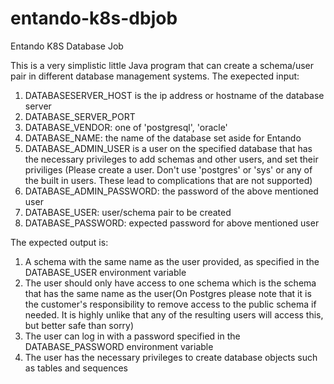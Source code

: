 # entando-k8s-dbjob
Entando K8S Database Job



This is a very simplistic little Java program that can create a schema/user pair in different database management systems.
The exepected input:
1. DATABASESERVER_HOST is the ip address or hostname of the database server
2. DATABASE_SERVER_PORT
3. DATABASE_VENDOR: one of 'postgresql', 'oracle'
4. DATABASE_NAME: the name of the database set aside for Entando
5. DATABASE_ADMIN_USER is a user on the specified database that has the necessary privileges to add schemas and other users, and set their priviliges
  (Please create a user. Don't use 'postgres' or 'sys' or any of the built in users. These lead to complications that are not supported)
6. DATABASE_ADMIN_PASSWORD: the password of the above mentioned user
7. DATABASE_USER: user/schema pair to be created
8. DATABASE_PASSWORD: expected password for above mentioned user

The expected output is:
1. A schema with the same name as the user provided, as specified in the DATABASE_USER environment variable
2. The user should only have access to one schema which is the schema that has the same name as the user(On Postgres please note that it is the customer's responsibility to remove access to the public schema if needed. It is highly unlike that any of the resulting users will access this, but better safe than sorry)
3. The user can log in with a password specified in the DATABASE_PASSWORD environment variable
4. The user has the necessary privileges to create database objects such as tables and sequences

